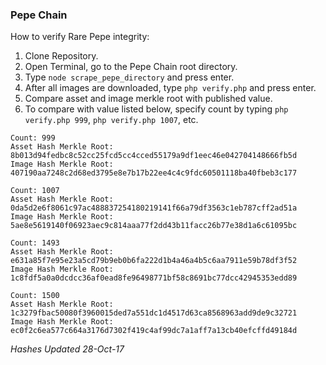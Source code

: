 ### Pepe Chain

How to verify Rare Pepe integrity:

1. Clone Repository.
2. Open Terminal, go to the Pepe Chain root directory.
3. Type ```node scrape_pepe_directory``` and press enter.
4. After all images are downloaded, type ```php verify.php``` and press enter.
5. Compare asset and image merkle root with published value.  
6. To compare with value listed below, specify count by typing ```php verify.php 999```, ```php verify.php 1007```, etc.


````
Count: 999
Asset Hash Merkle Root: 8b013d94fedbc8c52cc25fcd5cc4cced55179a9df1eec46e042704148666fb5d
Image Hash Merkle Root: 407190aa7248c2d68ed3795e8e7b17b22ee4c4c9fdc60501118ba40fbeb3c177
````
````
Count: 1007
Asset Hash Merkle Root: 0da5d2e6f8061c97ac488837254180219141f66a79df3563c1eb787cff2ad51a
Image Hash Merkle Root: 5ae8e5619140f06923aec9c814aaa77f2dd43b11facc26b77e38d1a6c61095bc
````
````
Count: 1493
Asset Hash Merkle Root: e631a85f7e95e23a5cd79b9eb0b6fa222d1b4a46a4b5c6aa7911e59b78df3f52
Image Hash Merkle Root: 1c8fdf5a0a0dcdcc36af0ead8fe96498771bf58c8691bc77dcc42945353edd89
````
````
Count: 1500
Asset Hash Merkle Root: 1c3279fbac50080f3960015ded7a551dc1d4517d63ca8568963add9de9c32721
Image Hash Merkle Root: ec0f2c6ea577c664a3176d7302f419c4af99dc7a1aff7a13cb40efcffd49184d
````

*Hashes Updated 28-Oct-17*
